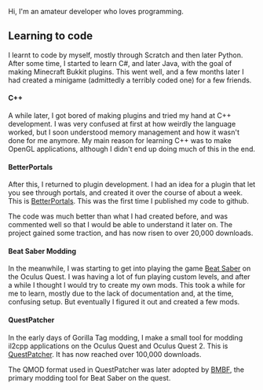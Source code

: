 Hi, I'm an amateur developer who loves programming.

## Learning to code
I learnt to code by myself, mostly through Scratch and then later Python. After some time, I started to learn C#, and later Java, with the goal of making Minecraft Bukkit plugins.
This went well, and a few months later I had created a minigame (admittedly a terribly coded one) for a few friends.

#### C++
A while later, I got bored of making plugins and tried my hand at C++ development. I was very confused at first at how weirdly the language worked, but I soon understood
memory management and how it wasn't done for me anymore. My main reason for learning C++ was to make OpenGL applications, although I didn't end up doing much of this in the end.

#### BetterPortals
After this, I returned to plugin development. I had an idea for a plugin that let you see through portals, and created it over the course of about a week. This is [BetterPortals](https://github.com/Lauriethefish/BetterPortals). This was the first time I published my code to github.

The code was much better than what I had created before, and was commented well so that I would be able to understand it later on. The project gained some traction, and has now risen to over 20,000 downloads.

#### Beat Saber Modding
In the meanwhile, I was starting to get into playing the game [Beat Saber](https://beatsaber.com/) on the Oculus Quest. I was having a lot of fun playing custom levels, and after a while I thought I would try to create my own mods. This took a while for me to learn, mostly due to the lack of documentation and, at the time, confusing setup. But eventually I figured it out and created a few mods.

#### QuestPatcher

In the early days of Gorilla Tag modding, I make a small tool for modding il2cpp applications on the Oculus Quest and Oculus Quest 2. This is [QuestPatcher](https://github.com/Lauriethefish/QuestPatcher). It has now reached over 100,000 downloads. 

The QMOD format used in QuestPatcher was later adopted by [BMBF](https://bmbf.dev/), the primary modding tool for Beat Saber on the quest.